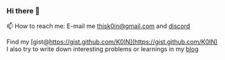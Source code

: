 ### Hi there 👋

📫 How to reach me: E-mail me [thisk0in@gmail.com](mailto:thisk0in@gmail.com) and [discord](https://discord.com/users/191111299348955136) 

Find my [gist@https://gist.github.com/K0IN](https://gist.github.com/K0IN) \
I also try to write down interesting problems or learnings in my [blog](https://blog.1k0.in) 

